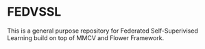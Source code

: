 # FEDVSSL
This is a general purpose repository for Federated Self-Superivised Learning build on top of MMCV and Flower Framework.
